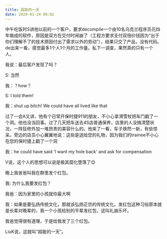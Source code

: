 ```yaml
---
title: 超能的一天
date: 2020-01-24 00:02
---
```


中午吃饭时S讲他以前的一个客户，要求decompile一个由10名乌克兰程序员花四年做成的软件，原因是双方在交付时闹崩了（工程方要求支付双倍价钱因为“出于你们理解不了的技术原因付出了需求以外的劳动”），结果只交了产品，没有代码。de出来一看，感觉最多1个人1个月的工作量。私下一调查，果然真的只有一个人。

我说：最后客户发现了吗？

S: 当然

我：？how？

S: I told them!

我：shut up bitch! We could have all lived like that

过了一会A又讲，他有个日常开保时捷911的朋友，不小心拿滑雪杖把车门戳了一个洞。他也没当回事。过了几天把车送去4S店普通保养，店里的人没搞清楚状况，一阵狂修外加一堆昂贵的美容什么的。他来了一看，车子焕然一新，有些惊呆。旁边的店员小心翼翼地说：这些是送给您的礼物，因为我们的trainee不小心在您的保时捷上戳了一个洞

我：he could have said 'I want my hole back' and ask for compensation

V说，这个人的思想可以说是极其腐化堕落了😊

晚上我爸爸叫我在群里发个红包。

我: 为什么我要发红包？

我爸：因为家里的小孩就你最大啊

我：如果是要弘扬传统文化，那就该弘扬正宗的传统文化。发红包这种习俗原本就是长辈对晚辈的，我一个小孩给别的平辈发红包，这叫礼崩乐坏。

我爸觉得很有道理，于是给我发了三个红包。


LiuK说，这就叫“超能的一天”。
